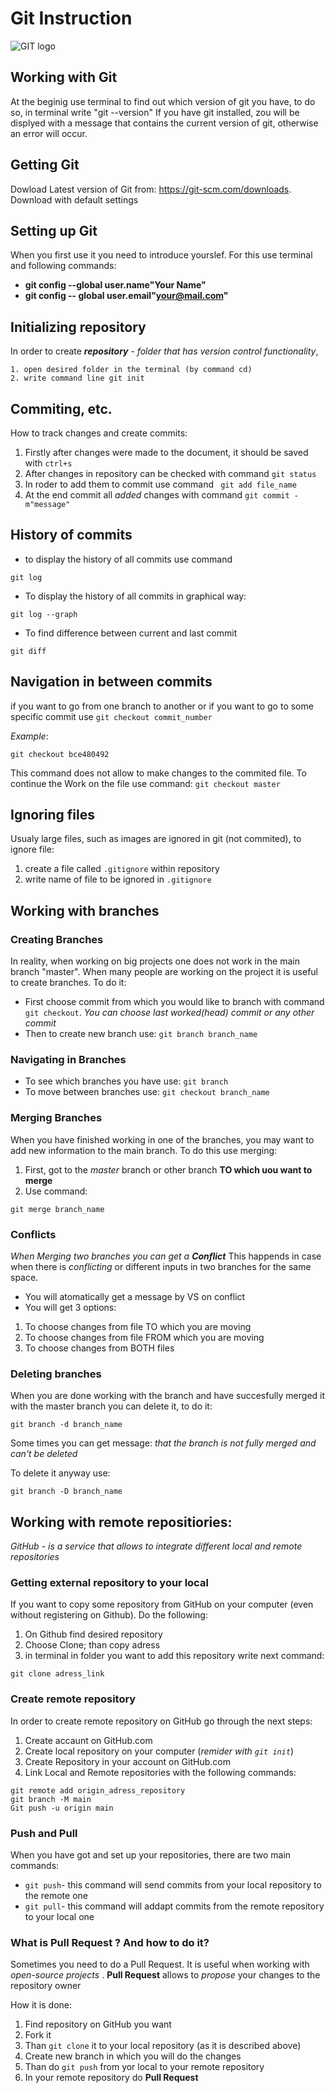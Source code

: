 # Git Instruction 
![GIT logo](th.jpg)
## Working with Git

At the beginig use terminal to find out which version of git you have, to do so, in terminal write "git --version"
If you have git installed, zou will be displyed with a message that contains the current version of git, otherwise an error will occur. 

## Getting Git
Dowload Latest version of Git from: https://git-scm.com/downloads. 
Download with default settings 

## Setting up Git
When you first use it you need to introduce yourslef. 
For this use terminal and following commands:

* **git config --global user.name"Your Name"**
* **git config -- global user.email"your@mail.com"**


## Initializing repository 

In order to create __*repository*__ - *folder that has version control functionality*, 
```
1. open desired folder in the terminal (by command cd)
2. write command line git init
```
## Commiting, etc.
How to track changes and create commits: 
1. Firstly after changes were made to the document, it should be saved with `ctrl+s`
2. After changes in repository can be checked with command  `git status` 
3. In roder to add them to commit use command ` git add file_name`
4. At the end commit all *added* changes with command `git commit -m"message"`

## History of commits
* to display the history of all commits use command 
```
git log
```
* To display the history of all commits in graphical way:
```
git log --graph
```
* To find difference between current and last commit 
```
git diff
```

## Navigation in between commits
if you want to go from one branch to another or if you want to go to some specific commit use `git checkout commit_number`

_Example_:
```
git checkout bce480492
```
 
This command does not allow to make changes to the commited file.
To continue the Work on the file use command: `git checkout master`

## Ignoring files
Usualy large files, such as images are ignored in git (not commited), to ignore file: 
1. create a file called `.gitignore` within repository 
2. write name of file to be ignored in  `.gitignore`

## Working with branches 
### Creating Branches
In reality, when working on big projects one does not work in the main branch "master". When many people are working on the project it is useful to create branches. To do it: 
* First choose commit from which you would like to branch with command `git checkout`. _You can choose last worked(head) commit or any other commit_
* Then to create new branch use: `git branch branch_name`

### Navigating in Branches
* To see which branches you have use: `git branch`
* To move between branches use: `git checkout branch_name`

### Merging Branches
When you have finished working in one of the branches, you may want to add new information to the main branch. To do this use merging: 
1. First, got to the _master_ branch or other branch **TO which uou want to merge**
2. Use command: 
```
git merge branch_name
```
### Conflicts
_When Merging two branches you can get a **Conflict**_ 
This happends in case when there is _conflicting_ or different inputs in two branches for the same space.
+ You will atomatically get a message by VS on conflict
+ You will get 3 options: 
1. To choose changes from file TO which you are moving
2. To choose changes from file FROM which you are moving
3. To choose changes from BOTH files 
### Deleting branches
When you  are done working with the branch and have succesfully merged it with the master branch you can delete it, to do it: 
``` 
git branch -d branch_name
```
Some times you can get message: _that the branch is not fully merged and can't be deleted_ 

To delete it anyway use: 
~~~
git branch -D branch_name
~~~

## Working with remote repositiories: 
_GitHub - is a service that allows to integrate different local and remote repositories_
### Getting external repository to your local
If you want to copy some repository from GitHub on your computer (even without registering on Github). Do the following: 
1. On Github find desired repository
2. Choose Clone; than copy adress
3. in terminal in folder you want to add this repository write next command: 
```
git clone adress_link
```

### Create remote repository
In order to create remote repository on GitHub go through the next steps: 
1. Create accaunt on GitHub.com
2. Create local repository on your computer (_remider with  `git init`_)
3. Create Repository in your account on GitHub.com
3. Link Local and Remote repositories with the following commands: 
```
git remote add origin_adress_repository
git branch -M main
Git push -u origin main
```
### Push and Pull
When you have got and set up your repositories, there are two main commands:
* `git push`- this command will send commits from your local repository to the remote one
* `git pull`- this command will addapt commits from the remote repository to your local one

### What is **Pull Request** ? And how to do it? 
Sometimes you need to do a Pull Request. It is useful when working with _open-source projects_ . __Pull Request__ allows to _propose_ your changes to the repository owner

How it is done: 
1. Find repository on GitHub you want
2. Fork it 
3. Than `git clone` it to your local repository (as it is described above)
4. Create new branch in which you will do the changes
5. Than do `git push` from yor local to your remote repository
6. In your remote repository do **Pull Request**  
